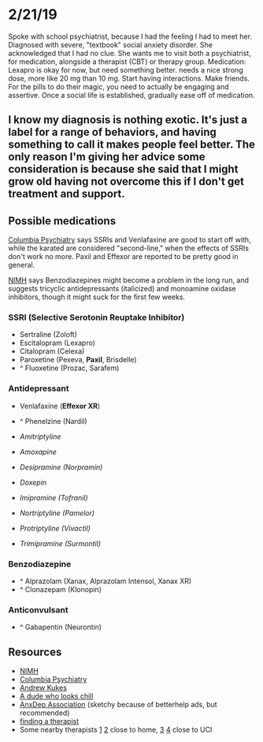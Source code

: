 # 2/21/19

Spoke with school psychiatrist, because I had the feeling I had to meet her. Diagnosed with severe, "textbook" social anxiety disorder. She acknowledged that I had no clue. She wants me to visit both a psychiatrist, for medication, alongside a therapist (CBT) or therapy group. Medication: Lexapro is okay for now, but need something better. needs a nice strong dose, more like 20 mg than 10 mg. Start having interactions. Make friends. For the pills to do their magic, you need to actually be engaging and assertive. Once a social life is established, gradually ease off of medication.

I know my diagnosis is nothing exotic. It's just a label for a range of behaviors, and having something to call it makes people feel better. The only reason I'm giving her advice some consideration is because she said that I might grow old having not overcome this if I don't get treatment and support.
---
## Possible medications

[Columbia Psychiatry](https://www.columbiapsychiatry.org/research-clinics/social-anxiety-clinic) says SSRIs and Venlafaxine are good to start off with, while the karated are considered "second-line," when the effects of SSRIs don't work no more. Paxil and Effexor are reported to be pretty good in general. 

[NIMH](https://www.nimh.nih.gov/health/topics/anxiety-disorders/index.shtml) says Benzodiazepines might become a problem in the long run, and suggests tricyclic antidepressants (italicized) and monoamine oxidase inhibitors, though it might suck for the first few weeks.

### SSRI (Selective Serotonin Reuptake Inhibitor)
- Sertraline (Zoloft)
- Escitalopram (Lexapro)
- Citalopram (Celexa)
- Paroxetine (Pexeva, **Paxil**, Brisdelle)
- ^ Fluoxetine (Prozac, Sarafem)

### Antidepressant
- Venlafaxine (**Effexor XR**)
- ^ Phenelzine (Nardil)

- *Amitriptyline*
- *Amoxapine*
- *Desipramine (Norpramin)*
- *Doxepin*
- *Imipramine (Tofranil)*
- *Nortriptyline (Pamelor)*
- *Protriptyline (Vivactil)*
- *Trimipramine (Surmontil)*

### Benzodiazepine
- ^ Alprazolam (Xanax, Alprazolam Intensol, Xanax XR)
- ^ Clonazepam (Klonopin)

### Anticonvulsant
- ^ Gabapentin (Neurontin)

## Resources

- [NIMH](https://www.nimh.nih.gov/health/publications/social-anxiety-disorder-more-than-just-shyness/index.shtml)
- [Columbia Psychiatry](https://www.columbiapsychiatry.org/research-clinics/social-anxiety-clinic)
- [Andrew Kukes](https://akfsa.org/professionals/)
- [A dude who looks chill](https://agershensonmft.com/)
- [AnxDep Association](www.ADAA.org) (sketchy because of betterhelp ads, but recommended)
- [finding a therapist](https://www.nimh.nih.gov/health/topics/psychotherapies/index.shtml)
- Some nearby therapists [1](https://members.adaa.org/members/?id=50553279) [2](https://members.adaa.org/members/?id=57341781) close to home, [3](https://members.adaa.org/members/?id=54112192) [4]() close to UCI